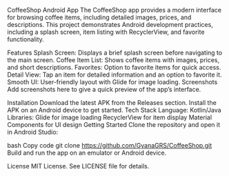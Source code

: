 CoffeeShop Android App
The CoffeeShop app provides a modern interface for browsing coffee items, including detailed images, prices, and descriptions. This project demonstrates Android development practices, including a splash screen, item listing with RecyclerView, and favorite functionality.

Features
Splash Screen: Displays a brief splash screen before navigating to the main screen.
Coffee Item List: Shows coffee items with images, prices, and short descriptions.
Favorites: Option to favorite items for quick access.
Detail View: Tap an item for detailed information and an option to favorite it.
Smooth UI: User-friendly layout with Glide for image loading.
Screenshots
Add screenshots here to give a quick preview of the app’s interface.

Installation
Download the latest APK from the Releases section.
Install the APK on an Android device to get started.
Tech Stack
Language: Kotlin/Java
Libraries:
Glide for image loading
RecyclerView for item display
Material Components for UI design
Getting Started
Clone the repository and open it in Android Studio:

bash
Copy code
git clone https://github.com/GyanaGRS/CoffeeShop.git
Build and run the app on an emulator or Android device.

License
MIT License. See LICENSE file for details.
